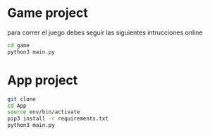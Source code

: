 # Game project
para correr el juego debes seguir las siguientes intrucciones online

```sh
cd game
python3 main.py
```

# App project

```sh
git clone
cd App
source env/bin/activate
pip3 install -r requirements.txt
python3 main.py
```